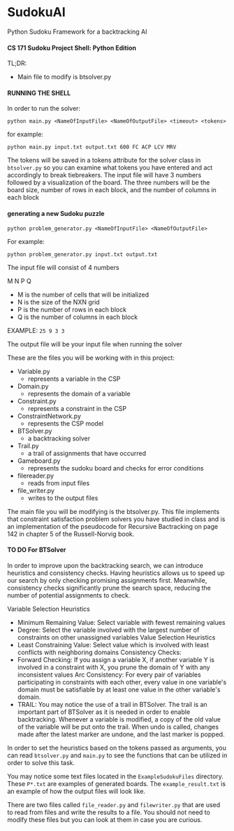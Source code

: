 # SudokuAI
Python Sudoku Framework for a backtracking AI



#### CS 171 Sudoku Project Shell: Python Edition

TL;DR:
  - Main file to modify is btsolver.py

#### RUNNING THE SHELL

In order to run the solver:
```
python main.py <NameOfInputFile> <NameOfOutputFile> <timeout> <tokens>
```
for example:
```
python main.py input.txt output.txt 600 FC ACP LCV MRV
```

The tokens will be saved in a tokens attribute for the solver class in `btsolver.py` so you can examine what tokens you have entered and act accordingly to break tiebreakers.
The input file will have 3 numbers followed by a visualization of the board.
The three numbers will be the board size, number of rows in each block, and the number of columns in each block

#### generating a new Sudoku puzzle

```
python problem_generator.py <NameOfInputFile> <NameOfOutputFile>
```

For example:
```
python problem_generator.py input.txt output.txt
```

The input file will consist of 4 numbers

M N P Q
  - M is the number of cells that will be initialized
  - N is the size of the NXN grid
  - P is the number of rows in each block
  - Q is the number of columns in each block

EXAMPLE: ```25 9 3 3```

The output file will be your input file when running the solver

These are the files you will be working with in this project:
  - Variable.py
    - represents a variable in the CSP
  - Domain.py
    - represents the domain of a variable
  - Constraint.py
    - represents a constraint in the CSP
  - ConstraintNetwork.py
    - represents the CSP model
  - BTSolver.py
    - a backtracking solver
  - Trail.py
    - a trail of assignments that have occurred
  - Gameboard.py    
    - represents the sudoku board and checks for error conditions
  - filereader.py   
    - reads from input files
  - file_writer.py  
    - writes to the output files

The main file you will be modifying is the btsolver.py. This file implements that constraint satisfaction problem solvers you have studied in class and is an implementation of the pseudocode for Recursive Bactracking on page 142 in chapter 5 of the Russell-Norvig book.


#### TO DO For BTSolver


In order to improve upon the backtracking search, we can introduce heuristics and consistency checks. Having heuristics allows us to speed up our search by only checking promising assignments first. Meanwhile, consistency checks significantly prune the search space, reducing the number of potential assignments to check.

Variable Selection Heuristics
  - Minimum Remaining Value: Select variable with fewest remaining values
  - Degree: Select the variable involved with the largest number of constraints on other unassigned variables
Value Selection Heuristics
  - Least Constraining Value: Select value which is involved with least conflicts with neighboring domains
Consistency Checks:
  - Forward Checking: If you assign a variable X, if another variable Y is involved in a constraint with X, you prune the domain of Y with any inconsistent values Arc Consistency: For every pair of variables participating in constraints with each other, every value in one variable's domain must be satisfiable by at least one value in the other variable's domain.
  - TRAIL: You may notice the use of a trail in BTSolver. The trail is an important part of BTSolver as it is needed in order to enable backtracking. Whenever a variable is modified, a copy of the old value of the variable will be put onto the trail. When undo is called, changes made after the latest marker are undone, and the last marker is popped.


In order to set the heuristics based on the tokens passed as arguments, you can read `btsolver.py` and `main.py` to see the functions that can be utilized in order to solve this task.

You may notice some text files located in the `ExampleSudokuFiles` directory. These `P*.txt` are examples of generated boards. The `example_result.txt` is an example of how the output files will look like.

There are two files called `file_reader.py` and `filewriter.py` that are used to read from files and write the results to a file. You should not need to modify these files but you can look at them in case you are curious.
